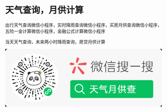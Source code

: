 # 天气查询，月供计算

出行天气查询微信小程序，实时降雨查询微信小程序，买房月供查询微信小程序，五险一金计算微信小程序，金融公式计算微信小程序

当天天气查询，未来两小时降雨查询，房贷月供计算

<img src="./qrcode.jpg" alt="微信小程序二维码">
